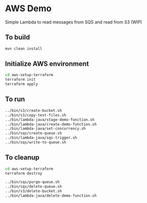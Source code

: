 # AWS Demo

Simple Lambda to read messages from SQS and read from S3 (WIP)

## To build

```bash
mvn clean install
```

## Initialize AWS environment
```bash
cd aws-setup-terraform
terraform init
terraform apply
```

## To run

```bash
../bin/s3/create-bucket.sh
../bin/s3/copy-test-files.sh
../bin/lambda-java/stage-demo-function.sh
../bin/lambda-java/create-demo-function.sh
../bin/lambda-java/set-concurrency.sh
../bin/sqs/create-queue.sh
../bin/lambda-java/sqs-trigger.sh
../bin/sqs/write-to-queue.sh
```

## To cleanup

```bash
cd aws-setup-terraform
terraform destroy
```

```bash
../bin/sqs/purge-queue.sh
../bin/sqs/delete-queue.sh
../bin/s3/delete-bucket.sh
../bin/lambda-java/delete-demo-function.sh
```